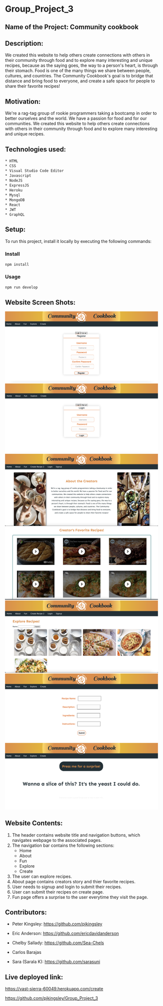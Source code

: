 # Group_Project_3

## Name of the Project: Community cookbook ##

## Description: ##
We created this website to help others create connections with others in their community through food and to explore many interesting and unique recipes, 
because as the saying goes, the way to a person's heart, is through their stomach. Food is one of the many things we share between people, cultures, and 
countries. The Community Cookbook's goal is to bridge that distance and bring food to everyone, and create a safe space for people to share their favorite recipes!


## Motivation: ##
We're a rag-tag group of rookie programmers taking a bootcamp in order to better ourselves and the world. We have a passion for food and for our communities. We created this website to help others create connections with others in their community through food and to explore many interesting and unique recipes.

## Technologies used: ##
    * HTML
    * CSS
    * Visual Studio Code Editor
    * Javascript
    * NodeJS
    * ExpressJS
    * Heroku
    * Mysql
    * MongoDB
    * React
    * JWT
    * GraphQL
    
## Setup: ##
To run this project, install it locally by executing the following commands:

### Install ###
```
npm install

```
 ### Usage ###
 
```
npm run develop

```

## Website Screen Shots: ##
![image](./screenshots/screenshot-1.png)
![image](./screenshots/screenshot-2.png)
![image](./screenshots/screenshot-3.png)
![image](./screenshots/screenshot-4.png)
![image](./screenshots/screenshot-5.png)
![image](./screenshots/screenshot-6.png)
![image](./screenshots/screenshot-7.png)

## Website Contents: ##

1. The header contains website title and navigation buttons, which navigates webpage to the associated pages.
2. The navigation bar contains the following sections:
     * Home
     * About
     * Fun
     * Explore
     * Create
3. The user can explore recipes.
4. About page contains creators story and thier favorite recipes.
5. User needs to signup and login to submit their recipes.
6. User can submit their recipes on create page.
7. Fun page offers a surprise to the user everytime they visit the page.

## Contributors: ##

* Peter Kingsley: https://github.com/pjkingsley

* Eric Anderson: https://github.com/ericdavidanderson

* Chelby Sallady: https://github.com/Sea-Chels

* Carlos Barajas

* Sara (Sarala K): https://github.com/sarasuni

## Live deployed link: 

https://vast-sierra-60049.herokuapp.com/create

https://github.com/pjkingsley/Group_Project_3


